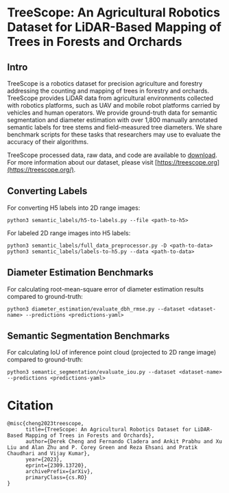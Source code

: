 # TreeScope: An Agricultural Robotics Dataset for LiDAR-Based Mapping of Trees in Forests and Orchards
<!-- ![alt text](https://github.com/daniilidis-group/m3ed/blob/main/M3ED_banner.webp) -->

## Intro

TreeScope is a robotics dataset for precision agriculture and forestry addressing the counting and mapping of trees in forestry and orchards. TreeScope provides LiDAR data from agricultural environments collected with robotics platforms, such as UAV and mobile robot platforms carried by vehicles and human operators. We provide ground-truth data for semantic segmentation and diameter estimation with over 1,800 manually annotated semantic labels for tree stems and field-measured tree diameters. We share benchmark scripts for these tasks that researchers may use to evaluate the accuracy of their algorithms.

TreeScope processed data, raw data, and code are available to [download](https://treescope.org/download/). 
For more information about our dataset, please visit [https://treescope.org](https://treescope.org/).

## Converting Labels

For converting H5 labels into 2D range images:
```
python3 semantic_labels/h5-to-labels.py --file <path-to-h5>
```

For labeled 2D range images into H5 labels:
```
python3 semantic_labels/full_data_preprocessor.py -D <path-to-data>
python3 semantic_labels/labels-to-h5.py --data <path-to-data>
```

## Diameter Estimation Benchmarks

For calculating root-mean-square error of diameter estimation results compared to ground-truth:
```
python3 diameter_estimation/evaluate_dbh_rmse.py --dataset <dataset-name> --predictions <predictions-yaml>
```

## Semantic Segmentation Benchmarks

For calculating IoU of inference point cloud (projected to 2D range image) compared to ground-truth:
```
python3 semantic_segmentation/evaluate_iou.py --dataset <dataset-name> --predictions <predictions-yaml>
```

# Citation
```
@misc{cheng2023treescope,
      title={TreeScope: An Agricultural Robotics Dataset for LiDAR-Based Mapping of Trees in Forests and Orchards}, 
      author={Derek Cheng and Fernando Cladera and Ankit Prabhu and Xu Liu and Alan Zhu and P. Corey Green and Reza Ehsani and Pratik Chaudhari and Vijay Kumar},
      year={2023},
      eprint={2309.13720},
      archivePrefix={arXiv},
      primaryClass={cs.RO}
}
```

